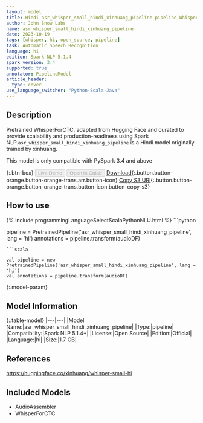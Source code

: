 ```yaml
---
layout: model
title: Hindi asr_whisper_small_hindi_xinhuang_pipeline pipeline WhisperForCTC from xinhuang
author: John Snow Labs
name: asr_whisper_small_hindi_xinhuang_pipeline
date: 2023-10-19
tags: [whisper, hi, open_source, pipeline]
task: Automatic Speech Recognition
language: hi
edition: Spark NLP 5.1.4
spark_version: 3.4
supported: true
annotator: PipelineModel
article_header:
  type: cover
use_language_switcher: "Python-Scala-Java"
---
```


## Description

Pretrained WhisperForCTC, adapted from Hugging Face and curated to provide scalability and production-readiness using Spark NLP.`asr_whisper_small_hindi_xinhuang_pipeline` is a Hindi model originally trained by xinhuang.

This model is only compatible with PySpark 3.4 and above

{:.btn-box}
<button class="button button-orange" disabled>Live Demo</button>
<button class="button button-orange" disabled>Open in Colab</button>
[Download](https://s3.amazonaws.com/auxdata.johnsnowlabs.com/public/models/asr_whisper_small_hindi_xinhuang_pipeline_hi_5.1.4_3.4_1697754944761.zip){:.button.button-orange.button-orange-trans.arr.button-icon}
[Copy S3 URI](s3://auxdata.johnsnowlabs.com/public/models/asr_whisper_small_hindi_xinhuang_pipeline_hi_5.1.4_3.4_1697754944761.zip){:.button.button-orange.button-orange-trans.button-icon.button-copy-s3}

## How to use



<div class="tabs-box" markdown="1">
{% include programmingLanguageSelectScalaPythonNLU.html %}
```python

pipeline = PretrainedPipeline('asr_whisper_small_hindi_xinhuang_pipeline', lang = 'hi')
annotations =  pipeline.transform(audioDF)

```
```scala

val pipeline = new PretrainedPipeline('asr_whisper_small_hindi_xinhuang_pipeline', lang = 'hi')
val annotations = pipeline.transform(audioDF)

```
</div>

{:.model-param}
## Model Information

{:.table-model}
|---|---|
|Model Name:|asr_whisper_small_hindi_xinhuang_pipeline|
|Type:|pipeline|
|Compatibility:|Spark NLP 5.1.4+|
|License:|Open Source|
|Edition:|Official|
|Language:|hi|
|Size:|1.7 GB|

## References

https://huggingface.co/xinhuang/whisper-small-hi

## Included Models

- AudioAssembler
- WhisperForCTC